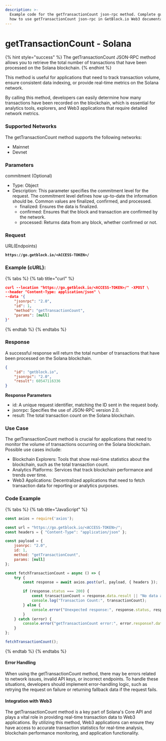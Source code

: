 ```yaml
---
description: >-
  Example code for the getTransactionCount json-rpc method. Сomplete guide on
  how to use getTransactionCount json-rpc in GetBlock.io Web3 documentation.
---
```


# getTransactionCount - Solana

{% hint style="success" %}
The getTransactionCount JSON-RPC method allows you to retrieve the total number of transactions that have been processed on the Solana blockchain.
{% endhint %}

This method is useful for applications that need to track transaction volume, ensure consistent data indexing, or provide real-time metrics on the Solana network.

By calling this method, developers can easily determine how many transactions have been recorded on the blockchain, which is essential for analytics tools, explorers, and Web3 applications that require detailed network metrics.

### **Supported Networks**

The getTransactionCount method supports the following networks:

* Mainnet
* Devnet

### Parameters

commitment (Optional)

* Type: Object
* Description: This parameter specifies the commitment level for the request. The commitment level defines how up-to-date the information should be. Common values are finalized, confirmed, and processed.
  * finalized: Ensures the data is finalized.
  * confirmed: Ensures that the block and transaction are confirmed by the network.
  * processed: Returns data from any block, whether confirmed or not.

### Request

URL(Endpoints)

<pre class="language-json" data-full-width="false"><code class="lang-json"><strong>https://go.getblock.io/&#x3C;ACCESS-TOKEN>/
</strong></code></pre>

### Example (cURL):

{% tabs %}
{% tab title="curl" %}
```json
curl --location "https://go.getblock.io/<ACCESS-TOKEN>/" -XPOST \
--header "Content-Type: application/json" \
--data '{
    "jsonrpc": "2.0",
    "id": 1,
    "method": "getTransactionCount",
    "params": [null]
}'
```
{% endtab %}
{% endtabs %}

### Response

A successful response will return the total number of transactions that have been processed on the Solana blockchain.

```json
{
    "id": "getblock.io",
    "jsonrpc": "2.0",
    "result": 60547116336
}
```

**Response Parameters**

* id: A unique request identifier, matching the ID sent in the request body.
* jsonrpc: Specifies the use of JSON-RPC version 2.0.
* result: The total transaction count on the Solana blockchain.

### Use Case

The getTransactionCount method is crucial for applications that need to monitor the volume of transactions occurring on the Solana blockchain. Possible use cases include:

* Blockchain Explorers: Tools that show real-time statistics about the blockchain, such as the total transaction count.
* Analytics Platforms: Services that track blockchain performance and trends over time.
* Web3 Applications: Decentralized applications that need to fetch transaction data for reporting or analytics purposes.

### Code Example

{% tabs %}
{% tab title="JavaScript" %}
```javascript
const axios = require('axios');

const url = "https://go.getblock.io/<ACCESS-TOKEN>/"; 
const headers = { "Content-Type": "application/json" };

const payload = {
    jsonrpc: "2.0",
    id: 1, 
    method: "getTransactionCount",
    params: [null]
};

const fetchTransactionCount = async () => {
    try {
        const response = await axios.post(url, payload, { headers });

        if (response.status === 200) {
            const transactionCount = response.data.result || "No data available";
            console.log("Transaction Count:", transactionCount);
        } else {
            console.error("Unexpected response:", response.status, response.statusText);
        }
    } catch (error) {
        console.error("getTransactionCount error:", error.response?.data || error.message);
    }
};

fetchTransactionCount();

```
{% endtab %}
{% endtabs %}

#### Error Handling

When using the getTransactionCount method, there may be errors related to network issues, invalid API keys, or incorrect endpoints. To handle these situations, developers should implement error-handling logic, such as retrying the request on failure or returning fallback data if the request fails.

#### Integration with Web3

The getTransactionCount method is a key part of Solana's Core API and plays a vital role in providing real-time transaction data to Web3 applications. By utilizing this method, Web3 applications can ensure they have access to accurate transaction statistics for real-time analysis, blockchain performance monitoring, and application functionality.
